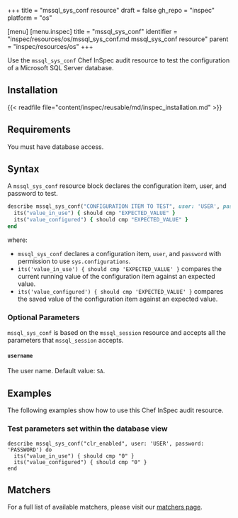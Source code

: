 +++
title = "mssql_sys_conf resource"
draft = false
gh_repo = "inspec"
platform = "os"

[menu]
  [menu.inspec]
    title = "mssql_sys_conf"
    identifier = "inspec/resources/os/mssql_sys_conf.md mssql_sys_conf resource"
    parent = "inspec/resources/os"
+++

Use the `mssql_sys_conf` Chef InSpec audit resource to test the configuration of a Microsoft SQL Server database.

## Installation

{{< readfile file="content/inspec/reusable/md/inspec_installation.md" >}}

## Requirements

You must have database access.

## Syntax

A `mssql_sys_conf` resource block declares the configuration item, user, and password to test.

```ruby
describe mssql_sys_conf("CONFIGURATION ITEM TO TEST", user: 'USER', password: 'PASSWORD') do
  its("value_in_use") { should cmp "EXPECTED_VALUE" }
  its("value_configured") { should cmp "EXPECTED_VALUE" }
end
```

where:

- `mssql_sys_conf` declares a configuration item, `user`, and `password` with permission to use `sys.configurations`.
- `its('value_in_use') { should cmp 'EXPECTED_VALUE' }` compares the current running value of the configuration item against an expected value.
- `its('value_configured') { should cmp 'EXPECTED_VALUE' }` compares the saved value of the configuration item against an expected value.

### Optional Parameters

`mssql_sys_conf` is based on the `mssql_session` resource and accepts all the parameters that `mssql_session` accepts.

#### `username`

The user name. Default value: `SA`.

## Examples

The following examples show how to use this Chef InSpec audit resource.

### Test parameters set within the database view

    describe mssql_sys_conf("clr_enabled", user: 'USER', password: 'PASSWORD') do
      its("value_in_use") { should cmp "0" }
      its("value_configured") { should cmp "0" }
    end

## Matchers

For a full list of available matchers, please visit our [matchers page](/inspec/matchers/).
